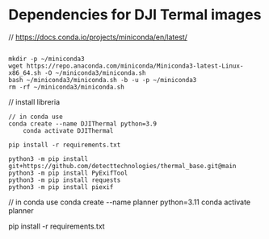 # Dependencies for DJI Termal images

// https://docs.conda.io/projects/miniconda/en/latest/

```

mkdir -p ~/miniconda3
wget https://repo.anaconda.com/miniconda/Miniconda3-latest-Linux-x86_64.sh -O ~/miniconda3/miniconda.sh
bash ~/miniconda3/miniconda.sh -b -u -p ~/miniconda3
rm -rf ~/miniconda3/miniconda.sh

```

// install libreria

```
// in conda use
conda create --name DJIThermal python=3.9
    conda activate DJIThermal

pip install -r requirements.txt

python3 -m pip install git+https://github.com/detecttechnologies/thermal_base.git@main
python3 -m pip install PyExifTool
python3 -m pip install requests
python3 -m pip install piexif

```

// in conda use
conda create --name planner python=3.11
    conda activate planner

pip install -r requirements.txt
